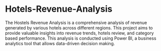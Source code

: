 # Hotels-Revenue-Analysis
The Hostels Revenue Analysis is a comprehensive analysis of revenue generated by various hotels across different regions. This project aims to provide valuable insights into revenue trends, hotels review, and category based performance. This analysis is conducted using Power BI, a business analytics tool that allows data-driven decision making.
